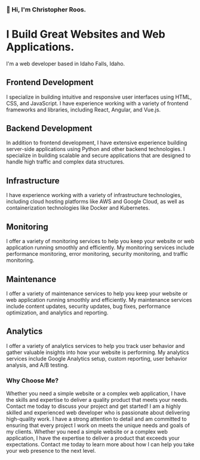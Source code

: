 

### 👋 Hi, I'm Christopher Roos.
# I Build Great Websites and Web Applications. 
I'm a web developer based in Idaho Falls, Idaho.


## Frontend Development

I specialize in building intuitive and responsive user interfaces using HTML, CSS, and JavaScript. I have experience working with a variety of frontend frameworks and libraries, including React, Angular, and Vue.js.

## Backend Development

In addition to frontend development, I have extensive experience building server-side applications using Python and other backend technologies. I specialize in building scalable and secure applications that are designed to handle high traffic and complex data structures.

## Infrastructure

I have experience working with a variety of infrastructure technologies, including cloud hosting platforms like AWS and Google Cloud, as well as containerization technologies like Docker and Kubernetes.

## Monitoring

I offer a variety of monitoring services to help you keep your website or web application running smoothly and efficiently. My monitoring services include performance monitoring, error monitoring, security monitoring, and traffic monitoring.

## Maintenance

I offer a variety of maintenance services to help you keep your website or web application running smoothly and efficiently. My maintenance services include content updates, security updates, bug fixes, performance optimization, and analytics and reporting.

## Analytics

I offer a variety of analytics services to help you track user behavior and gather valuable insights into how your website is performing. My analytics services include Google Analytics setup, custom reporting, user behavior analysis, and A/B testing.

### Why Choose Me?

Whether you need a simple website or a complex web application, I have the skills and expertise to deliver a quality product that meets your needs. Contact me today to discuss your project and get started! I am a highly skilled and experienced web developer who is passionate about delivering high-quality work. I have a strong attention to detail and am committed to ensuring that every project I work on meets the unique needs and goals of my clients. Whether you need a simple website or a complex web application, I have the expertise to deliver a product that exceeds your expectations. Contact me today to learn more about how I can help you take your web presence to the next level.

<!--
**rooschristopher/rooschristopher** is a ✨ _special_ ✨ repository because its `README.md` (this file) appears on your GitHub profile.

Here are some ideas to get you started:

- 🔭 I’m currently working on ...
- 🌱 I’m currently learning ...
- 👯 I’m looking to collaborate on ...
- 🤔 I’m looking for help with ...
- 💬 Ask me about ...
- 📫 How to reach me: ...
- 😄 Pronouns: ...
- ⚡ Fun fact: ...
-->
